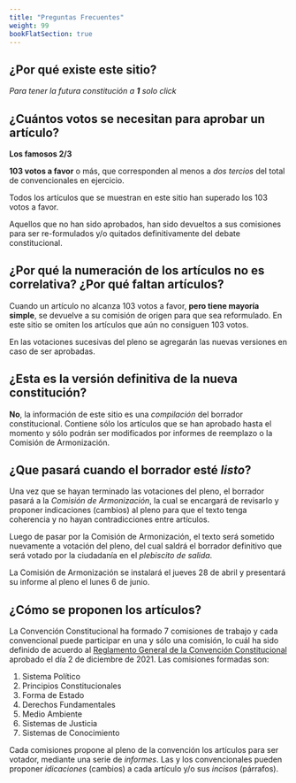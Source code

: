 ```yaml
---
title: "Preguntas Frecuentes"
weight: 99
bookFlatSection: true
---
```

## ¿Por qué existe este sitio?
*Para tener la futura constitución a **1** solo click*

## ¿Cuántos votos se necesitan para aprobar un artículo?
**Los famosos 2/3**

**103 votos a favor** o más, que corresponden al menos a *dos tercios* del total de convencionales en ejercicio.

Todos los artículos que se muestran en este sitio han superado los 103 votos a favor.

Aquellos que no han sido aprobados, han sido devueltos a sus comisiones para ser re-formulados y/o quitados definitivamente del debate constitucional.

## ¿Por qué la numeración de los artículos no es correlativa? ¿Por qué faltan artículos?
Cuando un artículo no alcanza 103 votos a favor, **pero tiene mayoría simple**, se devuelve a su comisión de origen para que sea reformulado. En este sitio se omiten los artículos que aún no consiguen 103 votos.

En las votaciones sucesivas del pleno se agregarán las nuevas versiones en caso de ser aprobadas.


## ¿Esta es la versión definitiva de la nueva constitución?
**No**, la información de este sitio es una *compilación* del borrador constitucional. Contiene sólo los artículos que se han aprobado hasta el momento y sólo podrán ser modificados por informes de reemplazo o la Comisión de Armonización.

## ¿Que pasará cuando el borrador esté *listo*?
Una vez que se hayan terminado las votaciones del pleno, el borrador pasará a la *Comisión de Armonización*, la cual se encargará de revisarlo y proponer indicaciones  (cambios) al pleno para que el texto tenga coherencia y no hayan contradicciones entre artículos.

Luego de pasar por la Comisión de Armonización, el texto será sometido nuevamente a votación del pleno, del cual saldrá el borrador definitivo que será votado por la ciudadanía en el *plebiscito de salida*.

La Comisión de Armonización se instalará el jueves 28 de abril y presentará su informe al pleno el lunes 6 de junio.

## ¿Cómo se proponen los artículos?
La Convención Constitucional ha formado 7 comisiones de trabajo y cada convencional puede participar en una y sólo una comisión, lo cuál ha sido definido de acuerdo al [Reglamento General de la Convención Constitucional](https://www.chileconvencion.cl/wp-content/uploads/2021/12/Reglamento-definitivo-version-para-publicar-marzo-2022.pdf) aprobado el día 2 de diciembre de 2021. Las comisiones formadas son:

1. Sistema Político
2. Principios Constitucionales
3. Forma de Estado
4. Derechos Fundamentales
5. Medio Ambiente
6. Sistemas de Justicia
7. Sistemas de Conocimiento

Cada comisiones propone al pleno de la convención los artículos para ser votador, mediante una serie de *informes*. Las y los convencionales pueden proponer *idicaciones* (cambios) a cada artículo y/o sus *incisos* (párrafos).

